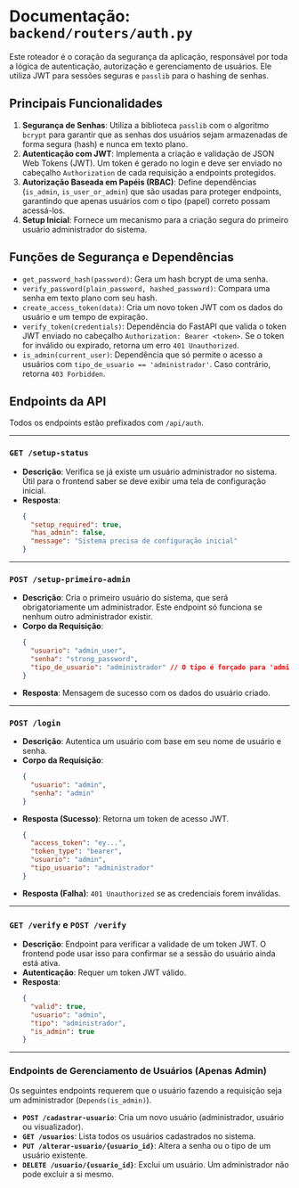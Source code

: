 # Documentação: `backend/routers/auth.py`

Este roteador é o coração da segurança da aplicação, responsável por toda a lógica de autenticação, autorização e gerenciamento de usuários. Ele utiliza JWT para sessões seguras e `passlib` para o hashing de senhas.

## Principais Funcionalidades

1.  **Segurança de Senhas**: Utiliza a biblioteca `passlib` com o algoritmo `bcrypt` para garantir que as senhas dos usuários sejam armazenadas de forma segura (hash) e nunca em texto plano.
2.  **Autenticação com JWT**: Implementa a criação e validação de JSON Web Tokens (JWT). Um token é gerado no login e deve ser enviado no cabeçalho `Authorization` de cada requisição a endpoints protegidos.
3.  **Autorização Baseada em Papéis (RBAC)**: Define dependências (`is_admin`, `is_user_or_admin`) que são usadas para proteger endpoints, garantindo que apenas usuários com o tipo (papel) correto possam acessá-los.
4.  **Setup Inicial**: Fornece um mecanismo para a criação segura do primeiro usuário administrador do sistema.

## Funções de Segurança e Dependências

-   `get_password_hash(password)`: Gera um hash bcrypt de uma senha.
-   `verify_password(plain_password, hashed_password)`: Compara uma senha em texto plano com seu hash.
-   `create_access_token(data)`: Cria um novo token JWT com os dados do usuário e um tempo de expiração.
-   `verify_token(credentials)`: Dependência do FastAPI que valida o token JWT enviado no cabeçalho `Authorization: Bearer <token>`. Se o token for inválido ou expirado, retorna um erro `401 Unauthorized`.
-   `is_admin(current_user)`: Dependência que só permite o acesso a usuários com `tipo_de_usuario == 'administrador'`. Caso contrário, retorna `403 Forbidden`.

## Endpoints da API

Todos os endpoints estão prefixados com `/api/auth`.

---

### `GET /setup-status`

-   **Descrição**: Verifica se já existe um usuário administrador no sistema. Útil para o frontend saber se deve exibir uma tela de configuração inicial.
-   **Resposta**:
    ```json
    {
      "setup_required": true,
      "has_admin": false,
      "message": "Sistema precisa de configuração inicial"
    }
    ```

---

### `POST /setup-primeiro-admin`

-   **Descrição**: Cria o primeiro usuário do sistema, que será obrigatoriamente um administrador. Este endpoint só funciona se nenhum outro administrador existir.
-   **Corpo da Requisição**:
    ```json
    {
      "usuario": "admin_user",
      "senha": "strong_password",
      "tipo_de_usuario": "administrador" // O tipo é forçado para 'administrador' no backend
    }
    ```
-   **Resposta**: Mensagem de sucesso com os dados do usuário criado.

---

### `POST /login`

-   **Descrição**: Autentica um usuário com base em seu nome de usuário e senha.
-   **Corpo da Requisição**:
    ```json
    {
      "usuario": "admin",
      "senha": "admin"
    }
    ```
-   **Resposta (Sucesso)**: Retorna um token de acesso JWT.
    ```json
    {
      "access_token": "ey...",
      "token_type": "bearer",
      "usuario": "admin",
      "tipo_usuario": "administrador"
    }
    ```
-   **Resposta (Falha)**: `401 Unauthorized` se as credenciais forem inválidas.

---

### `GET /verify` e `POST /verify`

-   **Descrição**: Endpoint para verificar a validade de um token JWT. O frontend pode usar isso para confirmar se a sessão do usuário ainda está ativa.
-   **Autenticação**: Requer um token JWT válido.
-   **Resposta**:
    ```json
    {
      "valid": true,
      "usuario": "admin",
      "tipo": "administrador",
      "is_admin": true
    }
    ```

---

### Endpoints de Gerenciamento de Usuários (Apenas Admin)

Os seguintes endpoints requerem que o usuário fazendo a requisição seja um administrador (`Depends(is_admin)`).

-   **`POST /cadastrar-usuario`**: Cria um novo usuário (administrador, usuário ou visualizador).
-   **`GET /usuarios`**: Lista todos os usuários cadastrados no sistema.
-   **`PUT /alterar-usuario/{usuario_id}`**: Altera a senha ou o tipo de um usuário existente.
-   **`DELETE /usuario/{usuario_id}`**: Exclui um usuário. Um administrador não pode excluir a si mesmo.
